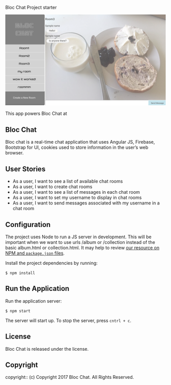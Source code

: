 Bloc Chat Project starter

![alt text](app/assets/images/preview.png)

This app powers Bloc Chat at

## Bloc Chat

Bloc chat is a real-time chat application that uses Angular JS, Firebase, Bootstrap for UI, cookies used to store information in the user’s web browser.

## User Stories
- As a user, I want to see a list of available chat rooms
- As a user, I want to create chat rooms
- As a user, I want to see a list of messages in each chat room
- As a user, I want to set my username to display in chat rooms
- As a user, I want to send messages associated with my username in a chat room

## Configuration

The project uses Node to run a JS server in development. This will be important when we want to use urls /album or /collection instead of the basic album.html or collection.html. It may  help to review [our resource on NPM and `package.json` files](https://www.bloc.io/resources/npm-and-package-json).

Install the project dependencies by running:

```
$ npm install
```

## Run the Application

Run the application server:

```
$ npm start
```

The server will start up. To stop the server, press `cntrl + c`.

## License

Bloc Chat is released under the <LICENSE-NAME> license.

## Copyright

copyright:: (c) Copyright 2017 Bloc Chat. All Rights Reserved.
